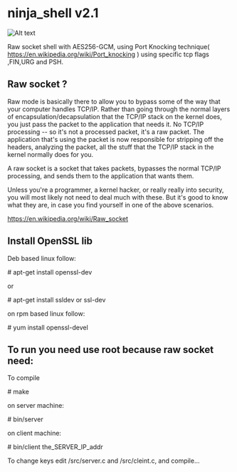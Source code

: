 ninja_shell v2.1
==================

![Alt text](https://github.com/CoolerVoid/ninja_shell/blob/master/docs/img/giphy.gif?raw=true)

Raw socket shell with AES256-GCM, using Port Knocking technique( https://en.wikipedia.org/wiki/Port_knocking )
using specific tcp flags ,FIN,URG and PSH.



## Raw socket ?

 Raw mode is basically there to allow you to bypass some of the way that your computer handles TCP/IP. Rather than going through the normal layers of encapsulation/decapsulation that the TCP/IP stack on the kernel does, you just pass the packet to the application that needs it. No TCP/IP processing -- so it's not a processed packet, it's a raw packet. The application that's using the packet is now responsible for stripping off the headers, analyzing the packet, all the stuff that the TCP/IP stack in the kernel normally does for you.

A raw socket is a socket that takes packets, bypasses the normal TCP/IP processing, and sends them to the application that wants them.

Unless you're a programmer, a kernel hacker, or really really into security, you will most likely not need to deal much with these. But it's good to know what they are, in case you find yourself in one of the above scenarios. 

https://en.wikipedia.org/wiki/Raw_socket


## Install OpenSSL lib

Deb based linux follow:

\# apt-get install openssl-dev

or

\# apt-get install ssldev or ssl-dev


on rpm based linux follow:

\# yum install openssl-devel


## To run you need use root because raw socket need:

To compile

\# make

on server machine:

\# bin/server

on client machine:

\# bin/client the_SERVER_IP_addr

To change keys edit /src/server.c and /src/cleint.c, and compile...



